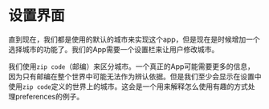 # 设置界面

直到现在，我们都是使用的默认的城市来实现这个app，但是现在是时候增加一个选择城市的功能了。我们的App需要一个设置栏来让用户修改城市。

我们使用`zip code`（邮编）来区分城市。一个真正的App可能需要更多的信息，因为只有邮编在整个世界中可能无法作为辨认依据。但是我们至少会显示在设置中使用`zip code`定义的世界上的城市。这会是一个用来解释怎么使用有趣的方式处理preferences的例子。
